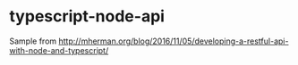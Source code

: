 # typescript-node-api

Sample from http://mherman.org/blog/2016/11/05/developing-a-restful-api-with-node-and-typescript/